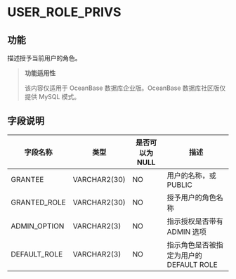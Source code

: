 USER_ROLE_PRIVS
====================================

功能
-----------

描述授予当前用户的角色。

> **功能适用性**
>
> 该内容仅适用于 OceanBase 数据库企业版。OceanBase 数据库社区版仅提供 MySQL 模式。

字段说明
-------------

|   **字段名称**   |    **类型**    | **是否可以为 NULL** |           **描述**           |
|--------------|--------------|----------------|----------------------------|
| GRANTEE      | VARCHAR2(30) | NO             | 用户的名称，或 PUBLIC             |
| GRANTED_ROLE | VARCHAR2(30) | NO             | 授予用户的角色名称                  |
| ADMIN_OPTION | VARCHAR2(3)  | NO             | 指示授权是否带有 ADMIN 选项          |
| DEFAULT_ROLE | VARCHAR2(3)  | NO             | 指示角色是否被指定为用户的 DEFAULT ROLE |

